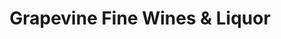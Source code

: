 ---
title: "Grapevine Fine Wines & Liquor"
url: /saratoga-springs/grapevine-fine-wines-and-liquor/
shop: alcohol
---